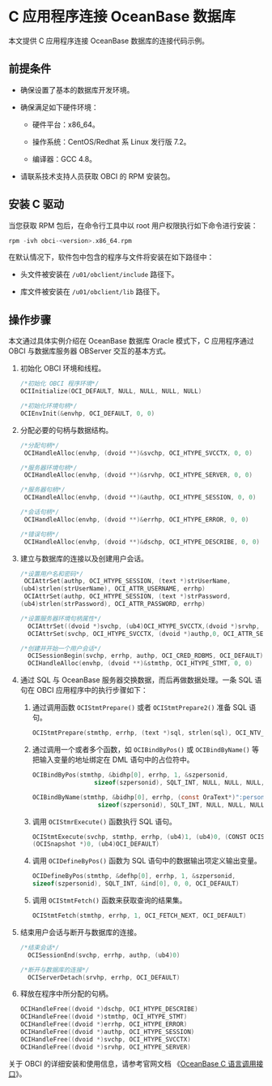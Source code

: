 # C 应用程序连接 OceanBase 数据库

本文提供 C 应用程序连接 OceanBase 数据库的连接代码示例。

## 前提条件

* 确保设置了基本的数据库开发环境。

* 确保满足如下硬件环境：

  * 硬件平台：x86_64。

  * 操作系统：CentOS/Redhat 系 Linux 发行版 7.2。

  * 编译器：GCC 4.8。

* 请联系技术支持人员获取 OBCI 的 RPM 安装包。

## 安装 C 驱动

当您获取 RPM 包后，在命令行工具中以 root 用户权限执行如下命令进行安装：

```c
rpm -ivh obci-<version>.x86_64.rpm
```

在默认情况下，软件包中包含的程序与文件将安装在如下路径中：

* 头文件被安装在 `/u01/obclient/include` 路径下。

* 库文件被安装在 `/u01/obclient/lib` 路径下。

## 操作步骤

本文通过具体实例介绍在 OceanBase 数据库 Oracle 模式下，C 应用程序通过 OBCI 与数据库服务器 OBServer 交互的基本方式。

1. 初始化 OBCI 环境和线程。

   ```c
   /*初始化 OBCI 程序环境*/
   OCIInitialize(OCI_DEFAULT, NULL, NULL, NULL, NULL)
   
   /*初始化环境句柄*/
   OCIEnvInit(&envhp, OCI_DEFAULT, 0, 0)
   ```

2. 分配必要的句柄与数据结构。

   ```c
   /*分配句柄*/
    OCIHandleAlloc(envhp, (dvoid **)&svchp, OCI_HTYPE_SVCCTX, 0, 0)
   
   /*服务器环境句柄*/
    OCIHandleAlloc(envhp, (dvoid **)&srvhp, OCI_HTYPE_SERVER, 0, 0)
   
   /*服务器句柄*/
    OCIHandleAlloc(envhp, (dvoid **)&authp, OCI_HTYPE_SESSION, 0, 0)
   
   /*会话句柄*/
    OCIHandleAlloc(envhp, (dvoid **)&errhp, OCI_HTYPE_ERROR, 0, 0)
   
   /*错误句柄*/
    OCIHandleAlloc(envhp, (dvoid **)&dschp, OCI_HTYPE_DESCRIBE, 0, 0)
   ```

3. 建立与数据库的连接以及创建用户会话。

   ```c
   /*设置用户名和密码*/
    OCIAttrSet(authp, OCI_HTYPE_SESSION, (text *)strUserName,
   (ub4)strlen(strUserName), OCI_ATTR_USERNAME, errhp)
    OCIAttrSet(authp, OCI_HTYPE_SESSION, (text *)strPassword,
   (ub4)strlen(strPassword), OCI_ATTR_PASSWORD, errhp)
   
   /*设置服务器环境句柄属性*/
     OCIAttrSet((dvoid *)svchp, (ub4)OCI_HTYPE_SVCCTX,(dvoid *)srvhp, (ub4)0, OCI_ATTR_SERVER, errhp)
     OCIAttrSet(svchp, OCI_HTYPE_SVCCTX, (dvoid *)authp,0, OCI_ATTR_SESSION, errhp)
   
   /*创建并开始一个用户会话*/
     OCISessionBegin(svchp, errhp, authp, OCI_CRED_RDBMS, OCI_DEFAULT)
     OCIHandleAlloc(envhp, (dvoid **)&stmthp, OCI_HTYPE_STMT, 0, 0)
   ```

4. 通过 SQL 与 OceanBase 服务器交换数据，而后再做数据处理。一条 SQL 语句在 OBCI 应用程序中的执行步骤如下：

   1. 通过调用函数 `OCIStmtPrepare()` 或者 `OCIStmtPrepare2()` 准备 SQL 语句。

      ```c
      OCIStmtPrepare(stmthp, errhp, (text *)sql, strlen(sql), OCI_NTV_SYNTAX,OCI_DEFAULT))
      ```

   2. 通过调用一个或者多个函数，如 `OCIBindByPos()` 或 `OCIBindByName()` 等把输入变量的地址绑定在 DML 语句中的占位符中。

      ```c
      OCIBindByPos(stmthp, &bidhp[0], errhp, 1, &szpersonid,
                       sizeof(szpersonid), SQLT_INT, NULL, NULL, NULL, 0, NULL, 0)
      
      OCIBindByName(stmthp, &bidhp[0], errhp, (const OraText*)":personid", 9, &szpersonid,
                        sizeof(szpersonid), SQLT_INT, NULL, NULL, NULL, 0, NULL, 0)
      ```

   3. 调用 `OCIStmrExecute()` 函数执行 SQL 语句。

      ```c
      OCIStmtExecute(svchp, stmthp, errhp, (ub4)1, (ub4)0, (CONST OCISnapshot *)0, 
      (OCISnapshot *)0, (ub4)OCI_DEFAULT)
      ```

   4. 调用 `OCIDefineByPos()` 函数为 SQL 语句中的数据输出项定义输出变量。

      ```c
      OCIDefineByPos(stmthp, &defhp[0], errhp, 1, &szpersonid,
      sizeof(szpersonid), SQLT_INT, &ind[0], 0, 0, OCI_DEFAULT)
      ```

   5. 调用 `OCIStmtFetch()` 函数来获取查询的结果集。

      ```c
      OCIStmtFetch(stmthp, errhp, 1, OCI_FETCH_NEXT, OCI_DEFAULT)
      ```

5. 结束用户会话与断开与数据库的连接。

   ```c
   /*结束会话*/
     OCISessionEnd(svchp, errhp, authp, (ub4)0)
   
   /*断开与数据库的连接*/
     OCIServerDetach(srvhp, errhp, OCI_DEFAULT)
   ```

6. 释放在程序中所分配的句柄。

   ```c
   OCIHandleFree((dvoid *)dschp, OCI_HTYPE_DESCRIBE)
   OCIHandleFree((dvoid *)stmthp, OCI_HTYPE_STMT)
   OCIHandleFree((dvoid *)errhp, OCI_HTYPE_ERROR)
   OCIHandleFree((dvoid *)authp, OCI_HTYPE_SESSION)
   OCIHandleFree((dvoid *)svchp, OCI_HTYPE_SVCCTX)
   OCIHandleFree((dvoid *)srvhp, OCI_HTYPE_SERVER)
   ```

关于 OBCI 的详细安装和使用信息，请参考官网文档 《[OceanBase C 语言调用接口](https://www.oceanbase.com/docs/enterprise/obci-cn/V2.0.2/10000000000380586)》。
